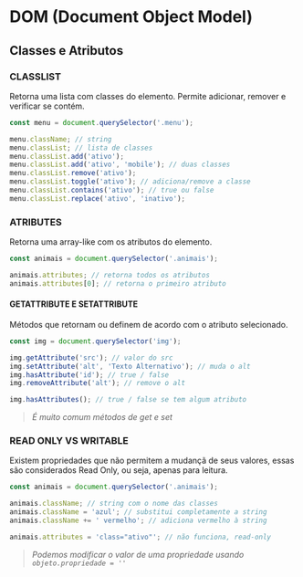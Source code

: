 # DOM (Document Object Model)

## Classes e Atributos

### CLASSLIST
Retorna uma lista com classes do elemento. Permite adicionar, remover e verificar se contém.

``` javascript
const menu = document.querySelector('.menu');

menu.className; // string
menu.classList; // lista de classes
menu.classList.add('ativo');
menu.classList.add('ativo', 'mobile'); // duas classes
menu.classList.remove('ativo');
menu.classList.toggle('ativo'); // adiciona/remove a classe
menu.classList.contains('ativo'); // true ou false
menu.classList.replace('ativo', 'inativo');
```

### ATRIBUTES
Retorna uma array-like com os atributos do elemento.

``` javascript
const animais = document.querySelector('.animais');

animais.attributes; // retorna todos os atributos
animais.attributes[0]; // retorna o primeiro atributo
```

#### GETATTRIBUTE E SETATTRIBUTE
Métodos que retornam ou definem de acordo com o atributo selecionado.

``` javascript
const img = document.querySelector('img');

img.getAttribute('src'); // valor do src
img.setAttribute('alt', 'Texto Alternativo'); // muda o alt
img.hasAttribute('id'); // true / false
img.removeAttribute('alt'); // remove o alt

img.hasAttributes(); // true / false se tem algum atributo
```
>*É muito comum métodos de get e set*

### READ ONLY VS WRITABLE
Existem propriedades que não permitem a mudançã de seus valores, essas são considerados Read Only, ou seja, apenas para leitura.

``` javascript
const animais = document.querySelector('.animais');

animais.className; // string com o nome das classes
animais.className = 'azul'; // substitui completamente a string
animais.className += ' vermelho'; // adiciona vermelho à string

animais.attributes = 'class="ativo"'; // não funciona, read-only
```
>*Podemos modificar o valor de uma propriedade usando `objeto.propriedade = ''`*